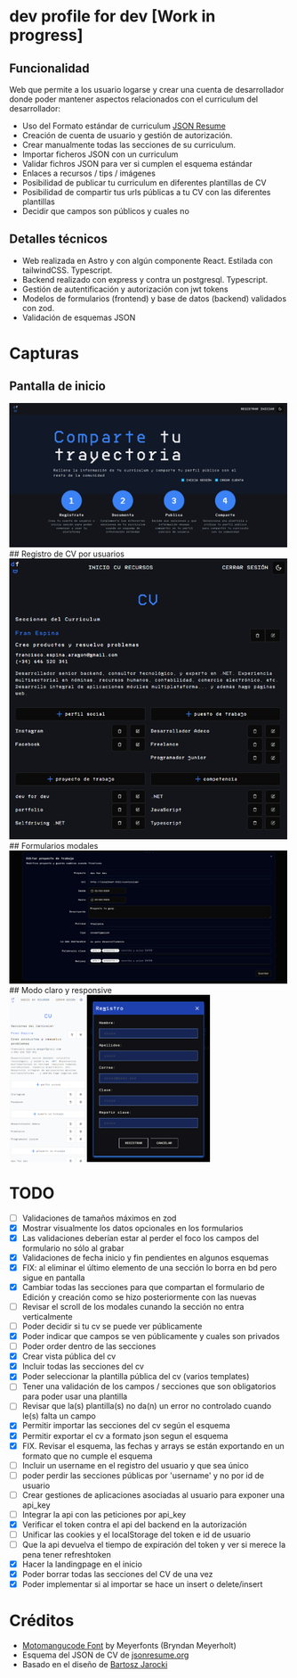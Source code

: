 # dev profile for dev [Work in progress]
## Funcionalidad
Web que permite a los usuario logarse y crear una cuenta de desarrollador donde poder mantener aspectos relacionados con el curriculum del desarrollador: 
 - Uso del Formato estándar de curriculum [JSON Resume](https://jsonresume.org/)
 - Creación de cuenta de usuario y gestión de autorización.
 - Crear manualmente todas las secciones de su curriculum.
 - Importar ficheros JSON con un curriculum
 - Validar fichros JSON para ver si cumplen el esquema estándar
 - Enlaces a recursos / tips / imágenes
 - Posibilidad de publicar tu curriculum en diferentes plantillas de CV
 - Posibilidad de compartir tus urls públicas a tu CV con las diferentes plantillas
 - Decidir que campos son públicos y cuales no

## Detalles técnicos
- Web realizada en Astro y con algún componente React. Estilada con tailwindCSS. Typescript.
- Backend realizado con express y contra un postgresql. Typescript.
- Gestión de autentificación y autorización con jwt tokens
- Modelos de formularios (frontend) y base de datos (backend) validados con zod.
- Validación de esquemas JSON

# Capturas
## Pantalla de inicio
<img src="./resources/home.png" alt="Pantalla de inicio" width="500px">
## Registro de CV por usuarios
<img src="./resources/cv.png" alt="Secciones del cv" width="500px">
## Formularios modales
<img src="./resources/modal.png" alt="Modales" width="500px">
## Modo claro y responsive
<div style="display: flex;">
  <img src="./resources/light.png" alt="Modo claro y responsive" height="300px">
  <img src="./resources/register.png" alt="Registro de usuarios" height="300px">
</div>

# TODO
- [ ] Validaciones de tamaños máximos en zod
- [x] Mostrar visualmente los datos opcionales en los formularios 
- [x] Las validaciones deberían estar al perder el foco los campos del formulario no sólo al grabar
- [x] Validaciones de fecha inicio y fin pendientes en algunos esquemas
- [x] FIX: al eliminar el último elemento de una sección lo borra en bd pero sigue en pantalla
- [x] Cambiar todas las secciones para que compartan el formulario de Edición y creación como se hizo posteriormente con las nuevas
- [ ] Revisar el scroll de los modales cunando la sección no entra verticalmente 
- [ ] Poder decidir si tu cv se puede ver públicamente
- [x] Poder indicar que campos se ven públicamente y cuales son privados
- [ ] Poder order dentro de las secciones
- [x] Crear vista pública del cv
- [x] Incluir todas las secciones del cv
- [x] Poder seleccionar la plantilla pública del cv (varios templates)
- [ ] Tener una validación de los campos / secciones que son obligatorios para poder usar una plantilla
- [ ] Revisar que la(s) plantilla(s) no da(n) un error no controlado cuando le(s) falta un campo
- [x] Permitir importar las secciones del cv según el esquema
- [x] Permitir exportar el cv a formato json segun el esquema
- [x] FIX. Revisar el esquema, las fechas y arrays se están exportando en un formato que no cumple el esquema
- [ ] Incluir un username en el registro del usuario y que sea único
- [ ] poder perdir las secciones públicas por 'username' y no por id de usuario
- [ ] Crear gestiones de aplicaciones asociadas al usuario para exponer una api_key
- [ ] Integrar la api con las peticiones por api_key
- [x] Verificar el token contra el api del backend en la autorización
- [ ] Unificar las cookies y el localStorage del token e id de usuario
- [ ] Que la api devuelva el tiempo de expiración del token y ver si merece la pena tener refreshtoken
- [x] Hacer la landingpage en el inicio
- [x] Poder borrar todas las secciones del CV de una vez
- [x] Poder implementar si al importar se hace un insert o delete/insert
      
# Créditos
- [Motomangucode Font](https://www.fontspace.com/Motomang-font-f101909)  by Meyerfonts (Bryndan Meyerholt)
- Esquema del JSON de CV de [jsonresume.org](https://jsonresume.org)
- Basado en el diseño de [Bartosz Jarocki](https://github.com/BartoszJarocki/cv)
